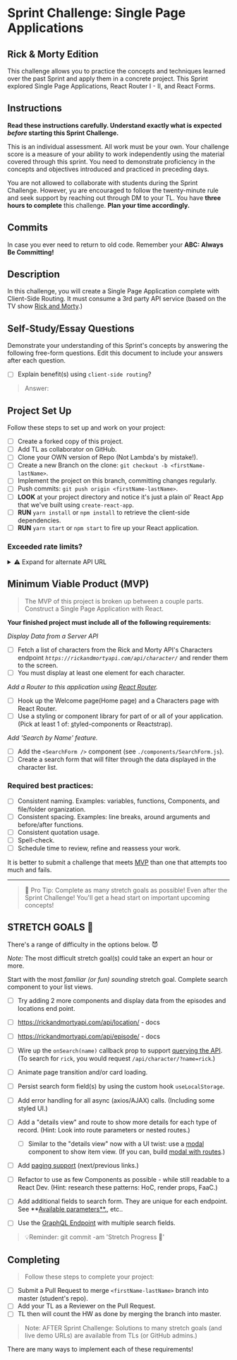 # Sprint Challenge: Single Page Applications

## Rick & Morty Edition

This challenge allows you to practice the concepts and techniques learned over the past Sprint and
apply them in a concrete project. This Sprint explored Single Page Applications, React Router I -
II, and React Forms.

## Instructions

**Read these instructions carefully. Understand exactly what is expected _before_ starting this
Sprint Challenge.**

This is an individual assessment. All work must be your own. Your challenge score is a measure of
your ability to work independently using the material covered through this sprint. You need to
demonstrate proficiency in the concepts and objectives introduced and practiced in preceding days.

You are not allowed to collaborate with students during the Sprint Challenge. However, yu are
encouraged to follow the twenty-minute rule and seek support by reaching out through DM to your TL.
You have **three hours to complete** this challenge. **Plan your time accordingly.**

## Commits

In case you ever need to return to old code. Remember your **ABC: Always Be Committing!**

## Description

In this challenge, you will create a Single Page Application complete with Client-Side Routing. It
must consume a 3rd party API service (based on the TV show
[Rick and Morty](https://rickandmortyapi.com/documentation).)

## Self-Study/Essay Questions

Demonstrate your understanding of this Sprint's concepts by answering the following free-form
questions. Edit this document to include your answers after each question.

- [ ] Explain benefit(s) using `client-side routing`?

> Answer:

## Project Set Up

Follow these steps to set up and work on your project:

- [ ] Create a forked copy of this project.
- [ ] Add TL as collaborator on GitHub.
- [ ] Clone your OWN version of Repo (Not Lambda's by mistake!).
- [ ] Create a new Branch on the clone: `git checkout -b <firstName-lastName>`.
- [ ] Implement the project on this branch, committing changes regularly.
- [ ] Push commits: `git push origin <firstName-lastName>`.
- [ ] **LOOK** at your project directory and notice it's just a plain ol' React App that we've built
      using `create-react-app`.
- [ ] **RUN** `yarn install` or `npm install` to retrieve the client-side dependencies.
- [ ] **RUN** `yarn start` or `npm start` to fire up your React application.

### Exceeded rate limits?

<details>
<summary>⚠️ Expand for alternate API URL</summary>

If the [main API service](https://rickandmortyapi.com/documentation) goes down, or you exceed rate
limits, try the following URL:

**[Backup URL:](https://rick-api.herokuapp.com/api/)** `https://rick-api.herokuapp.com/api/`

You can still be locked out - watch your
[chrome devtools' network panel](https://developers.google.com/web/tools/chrome-devtools/network/reference)
to make sure you aren't making too many requests.

</details>

## Minimum Viable Product (MVP)

> The MVP of this project is broken up between a couple parts. Construct a Single Page Application
> with React.

**Your finished project must include all of the following requirements:**

_Display Data from a Server API_

- [ ] Fetch a list of characters from the Rick and Morty API's Characters endpoint
      *`https://rickandmortyapi.com/api/character/`* and render them to the screen.
- [ ] You must display at least one element for each character.

_Add a Router to this application using
[React Router](https://reacttraining.com/react-router/web/guides/quick-start)._

- [ ] Hook up the Welcome page(Home page) and a Characters page with React Router.
- [ ] Use a styling or component library for part of or all of your application. (Pick at least 1
      of: [s](https://react-bootstrap.github.io/)tyled-components or Reactstrap).

_Add 'Search by Name' feature._

- [ ] Add the `<SearchForm />` component (see `./components/SearchForm.js`).
- [ ] Create a search form that will filter through the data displayed in the character list.

### **Required best practices:**

- [ ] Consistent naming. Examples: variables, functions, Components, and file/folder organization.
- [ ] Consistent spacing. Examples: line breaks, around arguments and before/after functions.
- [ ] Consistent quotation usage.
- [ ] Spell-check.
- [ ] Schedule time to review, refine and reassess your work.

It is better to submit a challenge that
meets [MVP](https://en.wikipedia.org/wiki/Minimum_viable_product) than one that attempts too much
and fails.

---

> 🚀 Pro Tip: Complete as many stretch goals as possible! Even after the Sprint Challenge! You'll
> get a head start on important upcoming concepts!

## STRETCH GOALS 💪

There's a range of difficulty in the options below. 😈

_Note:_ The most difficult stretch goal(s) could take an expert an hour or more.

Start with the most _familiar (or fun) sounding_ stretch goal. Complete search component to your
list views.

- [ ] Try adding 2 more components and display data from the episodes and locations end point.
- [ ] https://rickandmortyapi.com/api/location/ - docs
- [ ] https://rickandmortyapi.com/api/episode/ - docs

- [ ] Wire up the `onSearch(name)` callback prop to support
      [querying the API](https://rickandmortyapi.com/documentation/#filter-characters). (To search
      for `rick`, you would request `/api/character/?name=rick`.)
- [ ] Animate page transition and/or card loading.
- [ ] Persist search form field(s) by using the custom hook `useLocalStorage`.
- [ ] Add error handling for all async (axios/AJAX) calls. (Including some styled UI.)
- [ ] Add a "details view" and route to show more details for each type of record. (Hint: Look into
      route parameters or nested routes.)
  - [ ] Similar to the "details view" now with a UI twist: use a
        [modal](https://react.semantic-ui.com/modules/modal/#variations-size) component to show item
        view. (If you can, build
        [modal with routes](https://codesandbox.io/s/react-router-modal-gallery-classes-example-z98l5).)
- [ ] Add [paging support](https://react.semantic-ui.com/addons/pagination/#types-pagination)
      (next/previous links.)
- [ ] Refactor to use as few Components as possible - while still readable to a React Dev. (Hint:
      research these patterns: HoC, render props, FaaC.)
- [ ] Add additional fields to search form. They are unique for each endpoint. See **[Available
      parameters**.](https://rickandmortyapi.com/documentation/#filter-characters), etc..
- [ ] Use the [GraphQL Endpoint](https://rickandmortyapi.com/documentation/#graphql) with multiple
      search fields.

> 💡Reminder: git commit -am 'Stretch Progress 💪'

## Completing

> Follow these steps to complete your project:

- [ ] Submit a Pull Request to merge `<firstName-lastName>` branch into master (student's repo).
- [ ] Add your TL as a Reviewer on the Pull Request.
- [ ] TL then will count the HW as done by merging the branch into master.

<!-- TLs: NOTE: use resources to coach, or share over zoom - avoid sharing entire solution folder. Share preview links if available. -->

> Note: AFTER Sprint Challenge: Solutions to many stretch goals (and live demo URLs) are available
> from TLs (or GitHub admins.)

There are many ways to implement each of these requirements!
